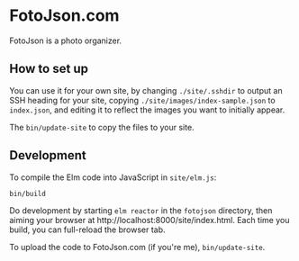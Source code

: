 # FotoJson.com

FotoJson is a photo organizer.

## How to set up

You can use it for your own site, by changing `./site/.sshdir` to output an SSH heading for your site, copying `./site/images/index-sample.json` to `index.json`, and editing it to reflect the images you want to initially appear.

The `bin/update-site` to copy the files to your site.

## Development

To compile the Elm code into JavaScript in `site/elm.js`:

    bin/build
    
Do development by starting `elm reactor` in the `fotojson`
directory, then aiming your browser at
http://localhost:8000/site/index.html. Each time you build, you can
full-reload the browser tab.

To upload the code to FotoJson.com (if you're me), `bin/update-site`.
